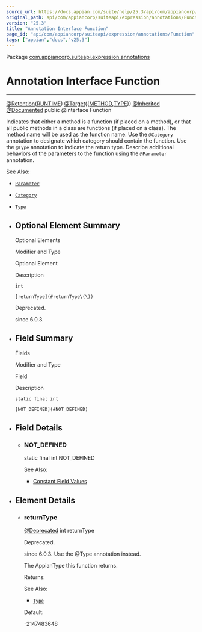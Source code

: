 ```yaml
---
source_url: https://docs.appian.com/suite/help/25.3/api/com/appiancorp/suiteapi/expression/annotations/Function.html
original_path: api/com/appiancorp/suiteapi/expression/annotations/Function.html
version: "25.3"
title: "Annotation Interface Function"
page_id: "api/com/appiancorp/suiteapi/expression/annotations/Function"
tags: ["appian","docs","v25.3"]
---
```



Package [com.appiancorp.suiteapi.expression.annotations](package-summary.html)

# Annotation Interface Function

* * *

[@Retention](https://docs.oracle.com/en/java/javase/17/docs/api/java.base/java/lang/annotation/Retention.html "class or interface in java.lang.annotation")([RUNTIME](https://docs.oracle.com/en/java/javase/17/docs/api/java.base/java/lang/annotation/RetentionPolicy.html#RUNTIME "class or interface in java.lang.annotation")) [@Target](https://docs.oracle.com/en/java/javase/17/docs/api/java.base/java/lang/annotation/Target.html "class or interface in java.lang.annotation")({[METHOD](https://docs.oracle.com/en/java/javase/17/docs/api/java.base/java/lang/annotation/ElementType.html#METHOD "class or interface in java.lang.annotation"),[TYPE](https://docs.oracle.com/en/java/javase/17/docs/api/java.base/java/lang/annotation/ElementType.html#TYPE "class or interface in java.lang.annotation")}) [@Inherited](https://docs.oracle.com/en/java/javase/17/docs/api/java.base/java/lang/annotation/Inherited.html "class or interface in java.lang.annotation") [@Documented](https://docs.oracle.com/en/java/javase/17/docs/api/java.base/java/lang/annotation/Documented.html "class or interface in java.lang.annotation") public @interface Function

Indicates that either a method is a function (if placed on a method), or that all public methods in a class are functions (if placed on a class). The method name will be used as the function name. Use the `@Category` annotation to designate which category should contain the function. Use the `@Type` annotation to indicate the return type. Describe additional behaviors of the parameters to the function using the `@Parameter` annotation.

See Also:

-   [`Parameter`](Parameter.html "annotation interface in com.appiancorp.suiteapi.expression.annotations")
-   [`Category`](Category.html "annotation interface in com.appiancorp.suiteapi.expression.annotations")
-   [`Type`](../../type/Type.html "annotation interface in com.appiancorp.suiteapi.type")

-   ## Optional Element Summary

    Optional Elements

    Modifier and Type

    Optional Element

    Description

    `int`

    `[returnType](#returnType\(\))`

    Deprecated.

    since 6.0.3.

-   ## Field Summary

    Fields

    Modifier and Type

    Field

    Description

    `static final int`

    `[NOT_DEFINED](#NOT_DEFINED)`

-   ## Field Details

    -   ### NOT\_DEFINED

        static final int NOT\_DEFINED

        See Also:

        -   [Constant Field Values](../../../../../constant-values.html#com.appiancorp.suiteapi.expression.annotations.Function.NOT_DEFINED)

-   ## Element Details

    -   ### returnType

        [@Deprecated](https://docs.oracle.com/en/java/javase/17/docs/api/java.base/java/lang/Deprecated.html "class or interface in java.lang") int returnType

        Deprecated.

        since 6.0.3. Use the @Type annotation instead.

        The AppianType this function returns.

        Returns:

        See Also:

        -   [`Type`](../../type/Type.html "annotation interface in com.appiancorp.suiteapi.type")

        Default:

        \-2147483648